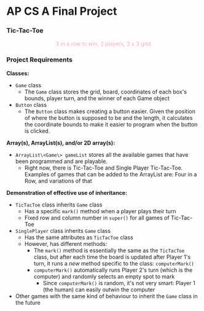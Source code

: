 # **AP CS A Final Project**

### Tic-Tac-Toe
<center><font color = #ffa6c8>3 in a row to win, 2 players, 3 x 3 grid</font></center>

### Project Requirements
**Classes:**
* `Game` class
    * The `Game` class stores the grid, board, coordinates of each box's bounds, player turn, and the winner of each Game object
* `Button` class
    * The `Button` class makes creating a button easier. Given the position of where the button is supposed to be and the length, it calculates the coordinate bounds to make it easier to program when the button is clicked. 
    
**Array(s), ArrayList(s), and/or 2D array(s):**
* `ArrayList\<Game\> gameList` stores all the available games that have been programmed and are playable.
    * Right now, there is Tic-Tac-Toe and Single Player Tic-Tac-Toe. Examples of games that can be added to the ArrayList are: Four in a Row, and variations of that

**Demonstration of effective use of inheritance:**
* `TicTacToe` class inherits `Game` class
    * Has a specific `mark()` method when a player plays their turn
    * Fixed row and column number in `super()` for all games of Tic-Tac-Toe
* `SinglePlayer` class inherits `Game` class
    * Has the same attributes as `TicTacToe` class
    * However, has different methods:
        * The `mark()` method is essentially the same as the `TicTacToe` class, but after each time the board is updated after Player 1's turn, it runs a *new* method specific to the class: `computerMark()`
        * `computerMark()` automatically runs Player 2's turn (which is the computer) and randomly selects an empty spot to mark
            * Since `computerMark()` is random, it's not very smart: Player 1 (the human) can easily outwin the computer
* Other games with the same kind of behaviour to inherit the `Game` class in the future



